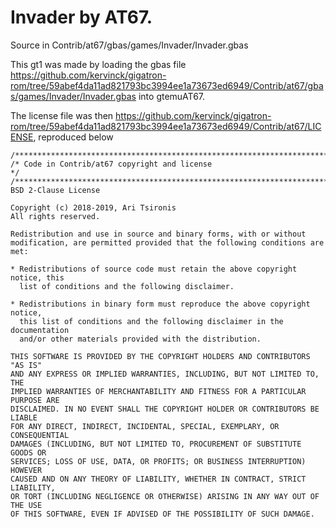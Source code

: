 # Invader by AT67.

Source in Contrib/at67/gbas/games/Invader/Invader.gbas

This gt1 was made by loading the gbas file
https://github.com/kervinck/gigatron-rom/tree/59abef4da11ad821793bc3994ee1a73673ed6949/Contrib/at67/gbas/games/Invader/Invader.gbas
into gtemuAT67.

The license file was then
https://github.com/kervinck/gigatron-rom/tree/59abef4da11ad821793bc3994ee1a73673ed6949/Contrib/at67/LICENSE,
reproduced below
```
/*****************************************************************************/
/* Code in Contrib/at67 copyright and license                                */
/*****************************************************************************/
BSD 2-Clause License

Copyright (c) 2018-2019, Ari Tsironis
All rights reserved.

Redistribution and use in source and binary forms, with or without
modification, are permitted provided that the following conditions are met:

* Redistributions of source code must retain the above copyright notice, this
  list of conditions and the following disclaimer.

* Redistributions in binary form must reproduce the above copyright notice,
  this list of conditions and the following disclaimer in the documentation
  and/or other materials provided with the distribution.

THIS SOFTWARE IS PROVIDED BY THE COPYRIGHT HOLDERS AND CONTRIBUTORS "AS IS"
AND ANY EXPRESS OR IMPLIED WARRANTIES, INCLUDING, BUT NOT LIMITED TO, THE
IMPLIED WARRANTIES OF MERCHANTABILITY AND FITNESS FOR A PARTICULAR PURPOSE ARE
DISCLAIMED. IN NO EVENT SHALL THE COPYRIGHT HOLDER OR CONTRIBUTORS BE LIABLE
FOR ANY DIRECT, INDIRECT, INCIDENTAL, SPECIAL, EXEMPLARY, OR CONSEQUENTIAL
DAMAGES (INCLUDING, BUT NOT LIMITED TO, PROCUREMENT OF SUBSTITUTE GOODS OR
SERVICES; LOSS OF USE, DATA, OR PROFITS; OR BUSINESS INTERRUPTION) HOWEVER
CAUSED AND ON ANY THEORY OF LIABILITY, WHETHER IN CONTRACT, STRICT LIABILITY,
OR TORT (INCLUDING NEGLIGENCE OR OTHERWISE) ARISING IN ANY WAY OUT OF THE USE
OF THIS SOFTWARE, EVEN IF ADVISED OF THE POSSIBILITY OF SUCH DAMAGE.
```
